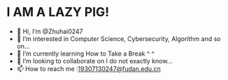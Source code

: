 # I AM A LAZY PIG!

- 👋 Hi, I’m @Zhuhai0247
- 👀 I’m interested in Computer Science, Cybersecurity, Algorithm and so on...
- 🌱 I’m currently learning How to Take a Break ^ ^
- 💞️ I’m looking to collaborate on I do not exactly know...
- 📫 How to reach me :19307130247@fudan.edu.cn

<!---
Zhuhai0247/Zhuhai0247 is a ✨ special ✨ repository because its `README.md` (this file) appears on your GitHub profile.
You can click the Preview link to take a look at your changes.
I am in love with github/zcysxy :smile_cat:
--->
